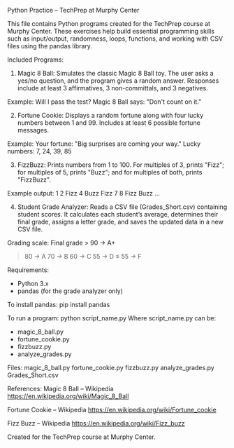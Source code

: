 Python Practice – TechPrep at Murphy Center

This file contains Python programs created for the TechPrep course at Murphy Center. These exercises help build essential programming skills such as input/output, randomness, loops, functions, and working with CSV files using the pandas library.

Included Programs:

1. Magic 8 Ball:
Simulates the classic Magic 8 Ball toy. The user asks a yes/no question, and the program gives a random answer. Responses include at least 3 affirmatives, 3 non-committals, and 3 negatives.

Example:
Will I pass the test?
Magic 8 Ball says: "Don't count on it."

2. Fortune Cookie:
Displays a random fortune along with four lucky numbers between 1 and 99. Includes at least 6 possible fortune messages.

Example:
Your fortune: "Big surprises are coming your way."
Lucky numbers: 7, 24, 39, 85

3. FizzBuzz:
Prints numbers from 1 to 100. For multiples of 3, prints "Fizz"; for multiples of 5, prints "Buzz"; and for multiples of both, prints "FizzBuzz".

Example output:
1
2
Fizz
4
Buzz
Fizz
7
8
Fizz
Buzz
...

4. Student Grade Analyzer:
Reads a CSV file (Grades_Short.csv) containing student scores. It calculates each student’s average, determines their final grade, assigns a letter grade, and saves the updated data in a new CSV file.

Grading scale:
Final grade > 90 -> A+
> 80 -> A
> 70 -> B
> 60 -> C
> 55 -> D
≤ 55 -> F

Requirements:
- Python 3.x
- pandas (for the grade analyzer only)

To install pandas:
pip install pandas

To run a program:
python script_name.py
Where script_name.py can be:
- magic_8_ball.py
- fortune_cookie.py
- fizzbuzz.py
- analyze_grades.py

Files:
magic_8_ball.py
fortune_cookie.py
fizzbuzz.py
analyze_grades.py
Grades_Short.csv

References:
Magic 8 Ball – Wikipedia
https://en.wikipedia.org/wiki/Magic_8_Ball

Fortune Cookie – Wikipedia
https://en.wikipedia.org/wiki/Fortune_cookie

Fizz Buzz – Wikipedia
https://en.wikipedia.org/wiki/Fizz_buzz

Created for the TechPrep course at Murphy Center.
